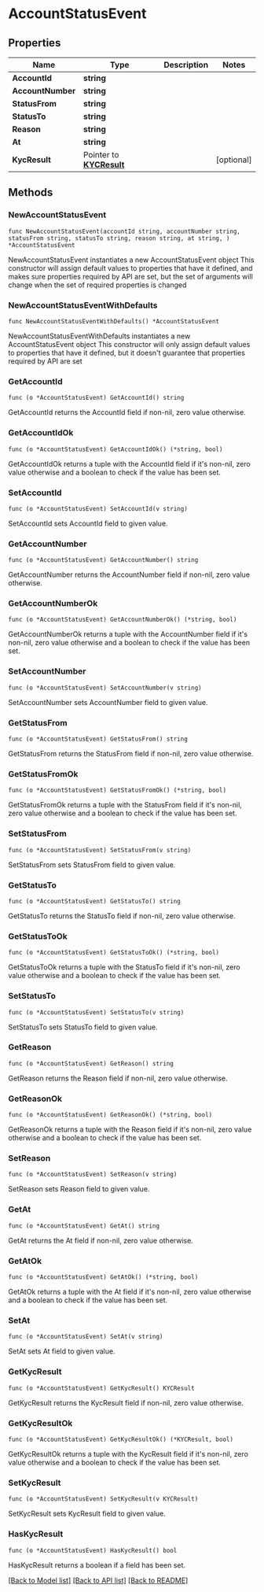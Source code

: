 # AccountStatusEvent

## Properties

Name | Type | Description | Notes
------------ | ------------- | ------------- | -------------
**AccountId** | **string** |  | 
**AccountNumber** | **string** |  | 
**StatusFrom** | **string** |  | 
**StatusTo** | **string** |  | 
**Reason** | **string** |  | 
**At** | **string** |  | 
**KycResult** | Pointer to [**KYCResult**](KYCResult.md) |  | [optional] 

## Methods

### NewAccountStatusEvent

`func NewAccountStatusEvent(accountId string, accountNumber string, statusFrom string, statusTo string, reason string, at string, ) *AccountStatusEvent`

NewAccountStatusEvent instantiates a new AccountStatusEvent object
This constructor will assign default values to properties that have it defined,
and makes sure properties required by API are set, but the set of arguments
will change when the set of required properties is changed

### NewAccountStatusEventWithDefaults

`func NewAccountStatusEventWithDefaults() *AccountStatusEvent`

NewAccountStatusEventWithDefaults instantiates a new AccountStatusEvent object
This constructor will only assign default values to properties that have it defined,
but it doesn't guarantee that properties required by API are set

### GetAccountId

`func (o *AccountStatusEvent) GetAccountId() string`

GetAccountId returns the AccountId field if non-nil, zero value otherwise.

### GetAccountIdOk

`func (o *AccountStatusEvent) GetAccountIdOk() (*string, bool)`

GetAccountIdOk returns a tuple with the AccountId field if it's non-nil, zero value otherwise
and a boolean to check if the value has been set.

### SetAccountId

`func (o *AccountStatusEvent) SetAccountId(v string)`

SetAccountId sets AccountId field to given value.


### GetAccountNumber

`func (o *AccountStatusEvent) GetAccountNumber() string`

GetAccountNumber returns the AccountNumber field if non-nil, zero value otherwise.

### GetAccountNumberOk

`func (o *AccountStatusEvent) GetAccountNumberOk() (*string, bool)`

GetAccountNumberOk returns a tuple with the AccountNumber field if it's non-nil, zero value otherwise
and a boolean to check if the value has been set.

### SetAccountNumber

`func (o *AccountStatusEvent) SetAccountNumber(v string)`

SetAccountNumber sets AccountNumber field to given value.


### GetStatusFrom

`func (o *AccountStatusEvent) GetStatusFrom() string`

GetStatusFrom returns the StatusFrom field if non-nil, zero value otherwise.

### GetStatusFromOk

`func (o *AccountStatusEvent) GetStatusFromOk() (*string, bool)`

GetStatusFromOk returns a tuple with the StatusFrom field if it's non-nil, zero value otherwise
and a boolean to check if the value has been set.

### SetStatusFrom

`func (o *AccountStatusEvent) SetStatusFrom(v string)`

SetStatusFrom sets StatusFrom field to given value.


### GetStatusTo

`func (o *AccountStatusEvent) GetStatusTo() string`

GetStatusTo returns the StatusTo field if non-nil, zero value otherwise.

### GetStatusToOk

`func (o *AccountStatusEvent) GetStatusToOk() (*string, bool)`

GetStatusToOk returns a tuple with the StatusTo field if it's non-nil, zero value otherwise
and a boolean to check if the value has been set.

### SetStatusTo

`func (o *AccountStatusEvent) SetStatusTo(v string)`

SetStatusTo sets StatusTo field to given value.


### GetReason

`func (o *AccountStatusEvent) GetReason() string`

GetReason returns the Reason field if non-nil, zero value otherwise.

### GetReasonOk

`func (o *AccountStatusEvent) GetReasonOk() (*string, bool)`

GetReasonOk returns a tuple with the Reason field if it's non-nil, zero value otherwise
and a boolean to check if the value has been set.

### SetReason

`func (o *AccountStatusEvent) SetReason(v string)`

SetReason sets Reason field to given value.


### GetAt

`func (o *AccountStatusEvent) GetAt() string`

GetAt returns the At field if non-nil, zero value otherwise.

### GetAtOk

`func (o *AccountStatusEvent) GetAtOk() (*string, bool)`

GetAtOk returns a tuple with the At field if it's non-nil, zero value otherwise
and a boolean to check if the value has been set.

### SetAt

`func (o *AccountStatusEvent) SetAt(v string)`

SetAt sets At field to given value.


### GetKycResult

`func (o *AccountStatusEvent) GetKycResult() KYCResult`

GetKycResult returns the KycResult field if non-nil, zero value otherwise.

### GetKycResultOk

`func (o *AccountStatusEvent) GetKycResultOk() (*KYCResult, bool)`

GetKycResultOk returns a tuple with the KycResult field if it's non-nil, zero value otherwise
and a boolean to check if the value has been set.

### SetKycResult

`func (o *AccountStatusEvent) SetKycResult(v KYCResult)`

SetKycResult sets KycResult field to given value.

### HasKycResult

`func (o *AccountStatusEvent) HasKycResult() bool`

HasKycResult returns a boolean if a field has been set.


[[Back to Model list]](../README.md#documentation-for-models) [[Back to API list]](../README.md#documentation-for-api-endpoints) [[Back to README]](../README.md)


